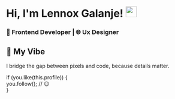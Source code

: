 # Hi, I'm Lennox Galanje! <img src="https://github.com/sciencepal/sciencepal/blob/master/assets/Hi.gif" width="29px">  
### 🎨  Frontend Developer | 🌐 Ux Designer

## 🚀 My Vibe  
I bridge the gap between pixels and code, because details matter.

if (you.like(this.profile)) {  
  you.follow(); // 😉  
}  


